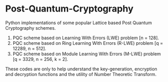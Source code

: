 # Post-Quantum-Cryptography
Python implementations of some popular Lattice based Post Quantum Cryptography schemes. 

1) PQC scheme based on Learning With Errors (LWE) problem [n = 128].
2) PQC scheme based on Ring Learning With Errors (R-LWE) problem [q = 12289, n = 512].
3) PQC scheme based on Module Learning With Errors (M-LWE) problem [q = 3329, n = 256, k = 2].

These codes are only to help understand the key-generation, encryption and decryption functions and the utility of Number Theoretic Transform. 
